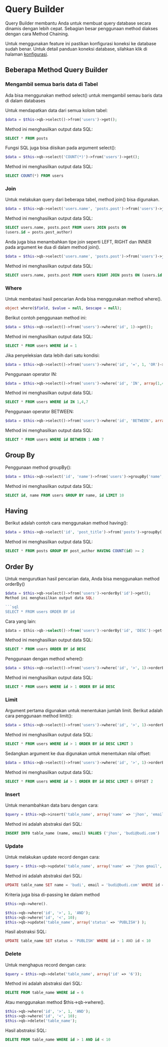 # Query Builder

Query Builder membantu Anda untuk membuat query database secara dinamis dengan lebih cepat. Sebagian besar penggunaan method diakses dengan cara Method Chaining.

Untuk menggunakan feature ini pastikan konfigurasi koneksi ke database sudah benar. Untuk detail panduan koneksi database, silahkan klik di halaman [konfigurasi]().

## Beberapa Method Query Builder

### Mengambil semua baris data di Tabel

Ada bisa menggunakan method select() untuk memgambil semau baris data di dalam databases


Untuk mendapatkan data dari semua kolom tabel:

```php
$data = $this->qb->select()->from('users')->get();
```

Method ini menghasilkan output data SQL:

```sql
SELECT * FROM posts
```


Fungsi SQL juga bisa diisikan pada argument select():

```php
$data = $this->qb->select('COUNT(*)')->from('users')->get();
```

Method ini menghasilkan output data SQL:

```sql
SELECT COUNT(*) FROM users
```


### Join

Untuk melakukan query dari beberapa tabel, method join() bisa digunakan.

```php
$data = $this->qb->select('users.name', 'posts.post')->from('users')->join('posts')->on('users.id', '=', 'posts.post_author');
```

Method ini menghasilkan output data SQL:

```sql
SELECT users.name, posts.post FROM users JOIN posts ON 
(users.id = posts.post_author)
```

Anda juga bisa menambahkan tipe join seperti LEFT, RIGHT dan INNER pada argument ke dua di dalam method join().

```php
$data = $this->qb->select('users.name', 'posts.post')->from('users')->join('posts', 'RIGHT')->on('users.id', '=', 'posts.post_author');
```

Method ini menghasilkan output data SQL:

```sql
SELECT users.name, posts.post FROM users RIGHT JOIN posts ON (users.id = posts.post_author)
```

### Where

Untuk membatasi hasil pencarian Anda bisa menggunakan method where().

```php
object where($field, $value = null, $escape = null);
```

Berikut contoh penggunaan method ini:

```php
$data = $this->qb->select()->from('users')->where('id', 1)->get();
```

Method ini menghasilkan output data SQL:

```sql
SELECT * FROM users WHERE id = 1
```

Jika penyeleksian data lebih dari satu kondisi:

```php
$data = $this->qb->select()->from('users')->where('id', '=', 1, 'OR')->where('email', '=', 'kandar@kandar.com')->get();
```

Penggunaan operator IN:

```php
$data = $this->qb->select()->from('users')->where('id', 'IN', array(1,4,7))->get();
```

Method ini menghasilkan output data SQL:

```sql
SELECT * FROM users WHERE id IN 1,4,7
```

Penggunaan operator BETWEEN:

```php
$data = $this->qb->select()->from('users')->where('id', 'BETWEEN', array(1,7))->get();
```

Method ini menghasilkan output data SQL:

```sql
SELECT * FROM users WHERE id BETWEEN 1 AND 7
```

## Group By

Penggunaan method groupBy():

```php
$data = $this->qb->select('id', 'name')->from('users')->groupBy('name', 'id')->limit(10)->get();
```

Method ini menghasilkan output data SQL:

```sql
SELECT id, name FROM users GROUP BY name, id LIMIT 10
```
## Having

Berikut adalah contoh cara menggunakan method having():

```php
$data = $this->qb->select('id', 'post_title')->from('posts')->groupBy('post_author','id', 'post_title')->having('COUNT(id)', '>=', 2)->get();
```

Method ini menghasilkan output data SQL:

```sql
SELECT * FROM posts GROUP BY post_author HAVING COUNT(id) >= 2
```

## Order By

Untuk mengurutkan hasil pencarian data, Anda bisa menggunakan method orderBy()

```php
$data = $this->qb->select()->from('users')->orderBy('id')->get();
Method ini menghasilkan output data SQL:

```sql
SELECT * FROM users ORDER BY id
```

Cara yang lain:

```sql
$data = $this->qb->select()->from('users')->orderBy('id', 'DESC')->get();
```

Method ini menghasilkan output data SQL:

```sql
SELECT * FROM users ORDER BY id DESC
```

Penggunaan dengan method where():

```php
$data = $this->qb->select()->from('users')->where('id', '>', 1)->orderBy('id', 'DESC')->get();
```

Method ini menghasilkan output data SQL:

```sql
SELECT * FROM users WHERE id > 1 ORDER BY id DESC
```

### Limit

Argument pertama digunakan untuk menentukan jumlah limit. Berikut adalah cara penggunaan method limit():

```php
$data = $this->qb->select()->from('users')->where('id', '>', 1)->orderBy('id', 'DESC')->limit(3)->get();
```

Method ini menghasilkan output data SQL:

```sql
SELECT * FROM users WHERE id > 1 ORDER BY id DESC LIMIT 3
```

Sedangkan argument ke dua digunakan untuk menentukan nilai offset:

```php
$data = $this->qb->select()->from('users')->where('id', '>', 1)->orderBy('id', 'DESC')->limit(6,2)->get();
```

Method ini menghasilkan output data SQL:

```sql
SELECT * FROM users WHERE id > 1 ORDER BY id DESC LIMIT 6 OFFSET 2
```

### Insert
Untuk menambahkan data baru dengan cara:

```php
$query = $this->qb->insert('table_name', array('name' => 'jhon', 'email' => 'budi@budi.com'));
```

Method ini adalah abstraksi dari SQL:

```sql
INSERT INTO table_name (name, email) VALUES ('jhon', 'budi@budi.com')
```

### Update

Untuk melakukan update record dengan cara:

```php
$query = $this->qb->update('table_name', array('name' => 'jhon gmail', 'email' => 'jhon@gmail.com'), array('id' => 6));
```

Method ini adalah abstraksi dari SQL:

```php
UPDATE table_name SET name = 'budi', email = 'budi@budi.com' WHERE id = 6
```

Kriteria juga bisa di-passing ke dalam method 

```php
$this->qb->where().

$this->qb->where('id', '>', 1, 'AND');
$this->qb->where('id', '<', 10);
$this->qb->update('table_name', array('status' => 'PUBLISH') );
```

Hasil abstraksi SQL:

```php
UPDATE table_name SET status = 'PUBLISH' WHERE id > 1 AND id < 10
```

### Delete

Untuk menghapus record dengan cara:

```php
$query = $this->qb->delete('table_name', array('id' => '6'));
```

Method ini adalah abstraksi dari SQL:

```sql
DELETE FROM table_name WHERE id = 6
```

Atau menggunakan method $this->qb->where().

```php
$this->qb->where('id', '>', 1, 'AND');
$this->qb->where('id', '<', 10);
$this->qb->delete('table_name');
```

Hasil abstraksi SQL:

```sql
DELETE FROM table_name WHERE id > 1 AND id < 10
```